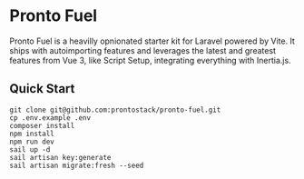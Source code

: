 # Pronto Fuel

Pronto Fuel is a heavilly opnionated starter kit for Laravel powered by Vite. It ships with autoimporting features and leverages the latest and greatest features from Vue 3, like Script Setup, integrating everything with Inertia.js.

## Quick Start

```
git clone git@github.com:prontostack/pronto-fuel.git
cp .env.example .env
composer install
npm install
npm run dev
sail up -d
sail artisan key:generate
sail artisan migrate:fresh --seed
```
